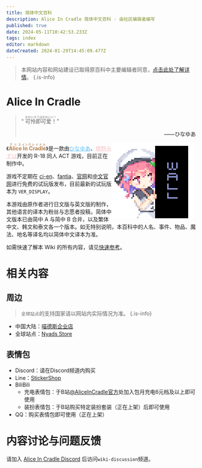 ```yaml
---
title: 简体中文百科
description: Alice In Cradle 简体中文百科 - 由社区编辑者编写
published: true
date: 2024-05-11T10:42:53.233Z
tags: index
editor: markdown
dateCreated: 2024-01-29T14:45:09.477Z
---
```


<!-- 此页用于引用的图片/链接 -->
[fantia]: https://fantia.jp/fanclubs/24531
[ci-en]: https://ci-en.dlsite.com/creator/12611
[官网]: https://get.aliceincradle.dev
[中文官网]: https://cn.aliceincradle.dev

> 本网站内容和网站建设已取得原百科中主要编辑者同意，[点击此处了解详情](https://t.bilibili.com/847892334568800257)。
{.is-info}

# Alice In Cradle
 
> “ <ruby>可怜即可爱！<rt>かわいそうはかわいい！</rt></ruby>”<p style="text-align: right;">**——ひなゆあ**</p>

<img style="float: right;" src="/assets/global/hello.png"/>《**<ruby style="color: #b47f4d;">Alice<rt>アリス</rt> In<rt>イン</rt> Cradle<rt>クレイドル</rt></ruby>**》是一款由<a href="https://twitter.com/hinayua_r18" target="_blank" style="color: #56bcf9;">ひなゆあ</a>、<a href="https://twitter.com/HashinoMizuha" target="_blank" style="color: #f6c5cb;">橋野みずは</a>开发的 R-18 同人 ACT 游戏，目前正在制作中。

游戏不定期在 [ci-en]、[fantia]、[官网]和[中文官网]进行免费的试玩版发布，目前最新的试玩版本为 <code id="aic_zip_verdis_global">VER_DISPLAY</code>。

本游戏由原作者进行日文版与英文版的制作，其他语言的译本为粉丝与志愿者投稿，简体中文版本已由简中 A 与简中 B 合并，以及繁体中文、韩文和泰文各一个版本。如无特别说明，本百科中的人名、事件、物品、魔法、地名等译名均以简体中文译本为准。

如需快速了解本 Wiki 的所有内容，请见[快速参考](/zh/nav)。

# 相关内容
## 周边
> <code>全球站点</code>的支持国家请以网站内实际情况为准。
{.is-info}
- 中国大陆：[喵德斯企业店](https://store.nyads.cn)
- 全球站点：[Nyads Store](https://nyads.net/collections/aliceincradle)
## 表情包
- Discord：请在Discord频道内购买
- Line：[StickerShop](https://store.line.me/stickershop/product/25649586)
- BiliBili
  - 充电表情包：于B站[@AliceInCradle官方](https://space.bilibili.com/3493078251866300)处加入包月充电6元档及以上即可使用
  - 装扮表情包：于B站购买特定装扮套装（正在上架）后即可使用
- QQ：购买表情包即可使用（正在上架）
# 内容讨论与问题反馈
请加入 [Alice In Cradle Discord](https://discord.gg/aliceincradle) 后访问<code>wiki-discussion</code>频道。